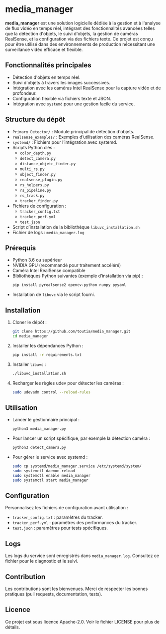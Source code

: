 
# media_manager

**media_manager** est une solution logicielle dédiée à la gestion et à l'analyse de flux vidéo en temps réel, intégrant des fonctionnalités avancées telles que la détection d'objets, le suivi d'objets, la gestion de caméras RealSense, et la configuration via des fichiers texte. Ce projet est conçu pour être utilisé dans des environnements de production nécessitant une surveillance vidéo efficace et flexible.

## Fonctionnalités principales

- Détection d'objets en temps réel.
- Suivi d'objets à travers les images successives.
- Intégration avec les caméras Intel RealSense pour la capture vidéo et de profondeur.
- Configuration flexible via fichiers texte et JSON.
- Intégration avec `systemd` pour une gestion facile du service.

## Structure du dépôt

- `Primary_Detector/` : Module principal de détection d'objets.
- `realsense_examples/` : Exemples d’utilisation des caméras RealSense.
- `systemd/` : Fichiers pour l’intégration avec systemd.
- Scripts Python clés :
  - `color_depth.py`
  - `detect_camera.py`
  - `distance_objetc_finder.py`
  - `multi_rs.py`
  - `object_finder.py`
  - `realsense_plugin.py`
  - `rs_helpers.py`
  - `rs_pipeline.py`
  - `rs_track.py`
  - `tracker_finder.py`
- Fichiers de configuration :
  - `tracker_config.txt`
  - `tracker_perf.yml`
  - `test.json`
- Script d’installation de la bibliothèque `libuvc_installation.sh`
- Fichier de logs : `media_manager.log`

## Prérequis

- Python 3.6 ou supérieur
- NVIDIA GPU (recommandé pour traitement accéléré)
- Caméra Intel RealSense compatible
- Bibliothèques Python suivantes (exemple d’installation via pip) :
  ```bash
  pip install pyrealsense2 opencv-python numpy pyyaml
  ```
- Installation de `libuvc` via le script fourni.

## Installation

1. Cloner le dépôt :
   ```bash
   git clone https://github.com/toutia/media_manager.git
   cd media_manager
   ```

2. Installer les dépendances Python :
   ```bash
   pip install -r requirements.txt
   ```

3. Installer `libuvc` :
   ```bash
   ./libuvc_installation.sh
   ```

4. Recharger les règles udev pour détecter les caméras :
   ```bash
   sudo udevadm control --reload-rules
   ```

## Utilisation

- Lancer le gestionnaire principal :
  ```bash
  python3 media_manager.py
  ```

- Pour lancer un script spécifique, par exemple la détection caméra :
  ```bash
  python3 detect_camera.py
  ```

- Pour gérer le service avec systemd :
  ```bash
  sudo cp systemd/media_manager.service /etc/systemd/system/
  sudo systemctl daemon-reload
  sudo systemctl enable media_manager
  sudo systemctl start media_manager
  ```

## Configuration

Personnalisez les fichiers de configuration avant utilisation :

- `tracker_config.txt` : paramètres du tracker.
- `tracker_perf.yml` : paramètres des performances du tracker.
- `test.json` : paramètres pour tests spécifiques.

## Logs

Les logs du service sont enregistrés dans `media_manager.log`. Consultez ce fichier pour le diagnostic et le suivi.

## Contribution

Les contributions sont les bienvenues. Merci de respecter les bonnes pratiques (pull requests, documentation, tests).

## Licence

Ce projet est sous licence Apache-2.0. Voir le fichier LICENSE pour plus de détails.
